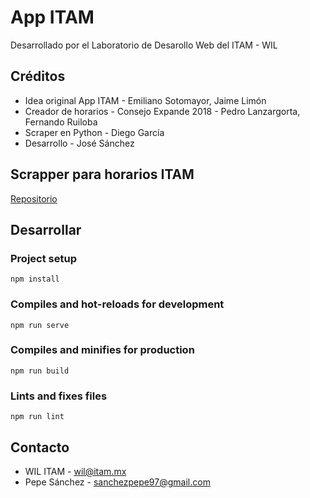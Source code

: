 # App ITAM
Desarrollado por el Laboratorio de Desarollo Web del ITAM - WIL

## Créditos
* Idea original App ITAM - Emiliano Sotomayor, Jaime Limón
* Creador de horarios - Consejo Expande 2018 - Pedro Lanzargorta, Fernando Ruiloba
* Scraper en Python - Diego García
* Desarrollo - José Sánchez

## Scrapper para horarios ITAM
[Repositorio](https://github.com/SanchezPepe/AppITAMTools)

## Desarrollar

### Project setup
```
npm install
```

### Compiles and hot-reloads for development
```
npm run serve
```

### Compiles and minifies for production
```
npm run build
```

### Lints and fixes files
```
npm run lint
```


## Contacto
* WIL ITAM - wil@itam.mx
* Pepe Sánchez - sanchezpepe97@gmail.com
